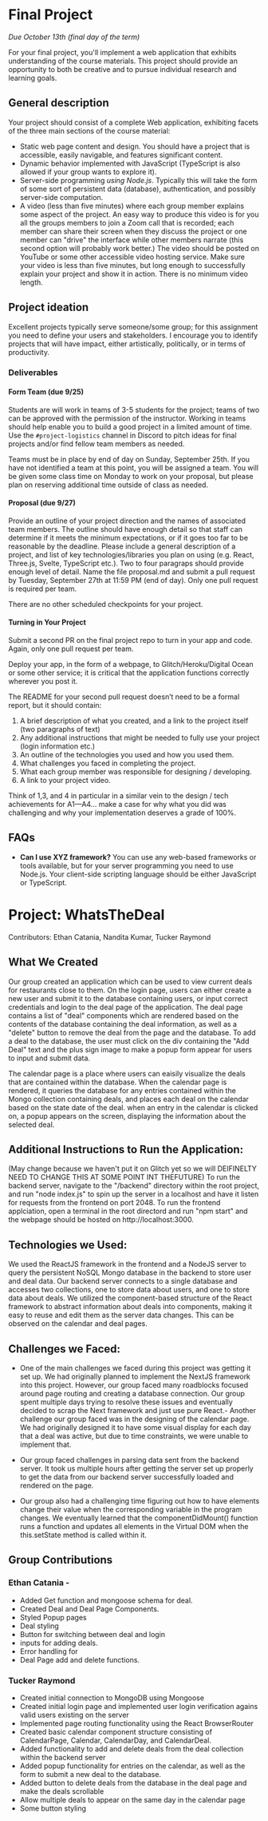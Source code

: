 # Final Project
*Due October 13th (final day of the term)*

For your final project, you'll implement a web application that exhibits understanding of the course materials. 
This project should provide an opportunity to both be creative and to pursue individual research and learning goals.

## General description
Your project should consist of a complete Web application, exhibiting facets of the three main sections of the course material:

- Static web page content and design. You should have a project that is accessible, easily navigable, and features significant content.
- Dynamic behavior implemented with JavaScript (TypeScript is also allowed if your group wants to explore it).
- Server-side programming *using Node.js*. Typically this will take the form of some sort of persistent data (database), authentication, and possibly server-side computation. 
- A video (less than five minutes) where each group member explains some aspect of the project. An easy way to produce this video is for you all the groups members to join a Zoom call that is recorded; each member can share their screen when they discuss the project or one member can "drive" the interface while other members narrate (this second option will probably work better.) The video should be posted on YouTube or some other accessible video hosting service. Make sure your video is less than five minutes, but long enough to successfully  explain your project and show it in action. There is no minimum video length.

## Project ideation
Excellent projects typically serve someone/some group; for this assignment you need to define your users and stakeholders. I encourage you to identify projects that will have impact, either artistically, politically, or in terms of productivity. 

### Deliverables

#### Form Team (due 9/25)
Students are will work in teams of 3-5 students for the project; teams of two can be approved with the permission of the instructor. Working in teams should help enable you to build a good project in a limited amount of time.  Use the `#project-logistics` channel in Discord to pitch ideas for final projects and/or find fellow team members as needed.

Teams must be in place by end of day on Sunday, September 25th. If you have not identified a team at this point, you will be assigned a team. You will be given some class time on Monday to work on your proposal, but please plan on reserving additional time outside of class as needed.

#### Proposal (due 9/27) 
Provide an outline of your project direction and the names of associated team members. 
The outline should have enough detail so that staff can determine if it meets the minimum expectations, or if it goes too far to be reasonable by the deadline. Please include a general description of a project, and list of key technologies/libraries you plan on using (e.g. React, Three.js, Svelte, TypeScript etc.). Two to four paragraps should provide enough level of detail. Name the file proposal.md and submit a pull request by Tuesday, September 27th at 11:59 PM (end of day). Only one pull request is required per team.

There are no other scheduled checkpoints for your project. 

#### Turning in Your Project
Submit a second PR on the final project repo to turn in your app and code. Again, only one pull request per team.

Deploy your app, in the form of a webpage, to Glitch/Heroku/Digital Ocean or some other service; it is critical that the application functions correctly wherever you post it.

The README for your second pull request doesn’t need to be a formal report, but it should contain:

1. A brief description of what you created, and a link to the project itself (two paragraphs of text)
2. Any additional instructions that might be needed to fully use your project (login information etc.)
3. An outline of the technologies you used and how you used them.
4. What challenges you faced in completing the project.
5. What each group member was responsible for designing / developing.
6. A link to your project video.

Think of 1,3, and 4 in particular in a similar vein to the design / tech achievements for A1—A4… make a case for why what you did was challenging and why your implementation deserves a grade of 100%.

## FAQs

- **Can I use XYZ framework?** You can use any web-based frameworks or tools available, but for your server programming you need to use Node.js. Your client-side scripting language should be either JavaScript or TypeScript.

# Project: WhatsTheDeal
Contributors: Ethan Catania, Nandita Kumar, Tucker Raymond

## What We Created
Our group created an application which can be used to view current deals for restaurants close to them. On the login page, users can either create a new user and submit it to the database containing users, or input correct credentials and login to the deal page of the application. The deal page contains a list of "deal" components which are rendered based on the contents of the database containing the deal information, as well as a "delete" button to remove the deal from the page and the database. To add a deal to the database, the user must click on the div containing the "Add Deal" text and the plus sign image to make a popup form appear for users to input and submit data.

The calendar page is a place where users can eaisily visualize the deals that are contained within the database. When the calendar page is rendered, it queries the database for any entries contained within the Mongo collection containing deals, and places each deal on the calendar based on the state date of the deal. when an entry in the calendar is clicked on, a popup appears on the screen, displaying the information about the selected deal.

## Additional Instructions to Run the Application: 
(May change because we haven't put it on Glitch yet so we will DEIFINELTY NEED TO CHANGE THIS AT SOME POINT INT THEFUTURE) To run the backend server, navigate to the "/backend" directory within the root project, and run "node index.js" to spin up the server in a localhost and have it listen for requests from the frontend on port 2048. To run the frontend applciation, open a terminal in the root directord and run "npm start" and the webpage should be hosted on http://localhost:3000.

## Technologies we Used:
We used the ReactJS framework in the frontend and a NodeJS server to query the persistent NoSQL Mongo database in the backend to store user and deal data. Our backend server connects to a single database and accesses two collections, one to store data about users, and one to store data about deals. We utilized the component-based structure of the React framework to abstract information about deals into components, making it easy to reuse and edit them as the server data changes. This can be observed on the calendar and deal pages.

## Challenges we Faced: 
- One of the main challenges we faced during this project was getting it set up. We had originally planned to implement the NextJS framework into this project. However, our group faced many roadblocks focused around page routing and creating a database connection. Our group spent multiple days trying to resolve these issues and eventually decided to scrap the Next framework and just use pure React.- Another challenge our group faced was in the designing of the calendar page. We had originally designed it to have some visual display for each day that a deal was active, but due to time constraints, we were unable to implement that. 

- Our group faced challenges in parsing data sent from the backend server. It took us multiple hours after getting the server set up properly to get the data from our backend server successfully loaded and rendered on the page.
- Our group also had a challenging time figuring out how to have elements change their value when the corresponding variable in the program changes. We eventually learned that the componentDidMount() function runs a function and updates all elements in the Virtual DOM when the this.setState method is called within it.

## Group Contributions

### Ethan Catania - 
- Added Get function and mongoose schema for deal.
- Created Deal and Deal Page Components. 
- Styled Popup pages
- Deal styling
- Button for switching between deal and login
- inputs for adding deals.
- Error handling for
- Deal Page add and delete functions.

### Tucker Raymond
- Created initial connection to MongoDB using Mongoose
- Created initial login page and implemented user login verification agains valid users existing on the server
- Implemented page routing functionality using the React BrowserRouter
- Created basic calendar component structure consisting of CalendarPage, Calendar, CalendarDay, and CalendarDeal.
- Added functionality to add and delete deals from the deal collection within the backend server
- Added popup functionality for entries on the calendar, as well as the form to submit a new deal to the database.
- Added button to delete deals from the database in the deal page and make the deals scrollable
- Allow multiple deals to appear on the same day in the calendar page
- Some button styling